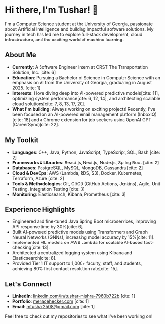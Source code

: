 # Hi there, I'm Tushar! 👋

I'm a Computer Science student at the University of Georgia, passionate about Artificial Intelligence and building impactful software solutions. My journey in tech has led me to explore full-stack development, cloud infrastructure, and the exciting world of machine learning.

## About Me

* **Currently**: A Software Engineer Intern at CRST The Transportation Solution, Inc. [cite: 6]
* **Education**: Pursuing a Bachelor of Science in Computer Science with an emphasis on AI from the University of Georgia, graduating in August 2025. [cite: 1]
* **Interests**: I love diving deep into AI-powered predictive models[cite: 11], optimizing system performance[cite: 6, 12, 14], and architecting scalable cloud solutions[cite: 7, 8, 13, 17, 20].
* **What I'm building**: Always working on exciting projects! Recently, I've been focused on an AI-powered email management platform (InboxIQ) [cite: 18] and a Chrome extension for job seekers using OpenAI GPT (CareerSync)[cite: 22].

## My Toolkit

* **Languages**: C++, Java, Python, JavaScript, TypeScript, SQL, Bash [cite: 2]
* **Frameworks & Libraries**: React.js, Next.js, Node.js, Spring Boot [cite: 2]
* **Databases**: PostgreSQL, MySQL, MongoDB, Cassandra [cite: 2]
* **Cloud & DevOps**: AWS (Lambda, RDS, S3), Docker, Kubernetes, Terraform, Azure [cite: 2]
* **Tools & Methodologies**: Git, CI/CD (GitHub Actions, Jenkins), Agile, Unit Testing, Integration Testing [cite: 3]
* **Monitoring**: Elasticsearch, Kibana, Prometheus [cite: 3]

## Experience Highlights

* Engineered and fine-tuned Java Spring Boot microservices, improving API response time by 30%[cite: 6].
* Built AI-powered predictive models using Transformers and Graph Neural Networks (GNNs), increasing model accuracy by 15%[cite: 11].
* Implemented ML models on AWS Lambda for scalable AI-based fact-checking[cite: 13].
* Architected a centralized logging system using Kibana and Elasticsearch[cite: 8].
* Provided Tier 1 IT support to 1,000+ faculty, staff, and students, achieving 80% first contact resolution rate[cite: 15].

## Let's Connect!

* **LinkedIn**: [linkedin.com/in/tushar-mishra-7960b722b](https://www.linkedin.com/in/tushar-mishra-7960b722b) [cite: 1]
* **Portfolio**: [menacehecker.com](https://menacehecker.com) [cite: 1]
* **Email**: mtushar2508@gmail.com [cite: 1]

Feel free to check out my repositories to see what I've been working on!

